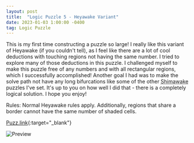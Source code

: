 ```yaml
---
layout: post
title:  "Logic Puzzle 5 - Heyawake Variant"
date: 2023-01-03 1:00:00 -0400
tag: Logic Puzzle
---
```

This is my first time constructing a puzzle so large! I really like this variant of Heyawake (if you couldn't tell), as I feel like there are a lot of cool deductions with touching regions not having the same number. I tried to explore many of those deductions in this puzzle. I challenged myself to make this puzzle free of any numbers and with all rectangular regions, which I successfully accomplished! Another goal I had was to make the solve path not have any long bifurcations like some of the other <abbr title="What I call the variant, a Heyawake + Shimaguni portmanteau">Shimawake</abbr> puzzles I've set. It's up to you on how well I did that - there is a completely logical solution. I hope you enjoy!

Rules: Normal Heyawake rules apply. Additionally, regions that share a border cannot have the same number of shaded cells.

[Puzz.link](https://puzz.link/p?heyawake/v:/25/25/dc618qocii5p0kkbm192ndoi59bi1ain40o5ea9gb4kp2e99isp8b5pigngjp9117ii38ma46nck8de9dgqspd9rpiqrnj7h7e6f2escr4t8pm9ahha2ig0k003v0v3vvv01o00vofv007ofvs0000vv11v007g0vvo1g1s7vu00006vsfvvs04003vrvv0f000scs3v3g3vv1t000s0s7vs3s0001s3u060413o1svsvvv0zzzzzzq){:target="_blank"}

![Preview](https://puzz.link/pv?frame=5&heyawake/v:/25/25/dc618qocii5p0kkbm192ndoi59bi1ain40o5ea9gb4kp2e99isp8b5pigngjp9117ii38ma46nck8de9dgqspd9rpiqrnj7h7e6f2escr4t8pm9ahha2ig0k003v0v3vvv01o00vofv007ofvs0000vv11v007g0vvo1g1s7vu00006vsfvvs04003vrvv0f000scs3v3g3vv1t000s0s7vs3s0001s3u060413o1svsvvv0zzzzzzq)